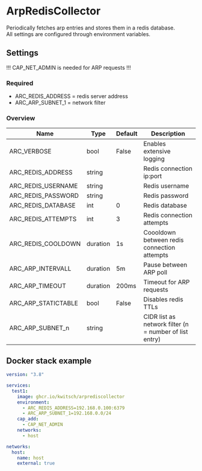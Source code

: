 # ArpRedisCollector

Periodically fetches arp entries and stores them in a redis database.  
All settings are configured through environment variables.


## Settings

!!! CAP_NET_ADMIN is needed for ARP requests !!!

### Required

* ARC_REDIS_ADDRESS = redis server address
* ARC_ARP_SUBNET_1 = network filter

### Overview

| Name                | Type    | Default | Description |
|---------------------|----------|-------|--------------|
| ARC_VERBOSE         | bool     | False | Enables extensive logging |
| ARC_REDIS_ADDRESS   | string   |       | Redis connection ip:port |
| ARC_REDIS_USERNAME  | string   |       | Redis username |
| ARC_REDIS_PASSWORD  | string   |       | Redis password |
| ARC_REDIS_DATABASE  | int      | 0     | Redis database |
| ARC_REDIS_ATTEMPTS  | int      | 3     | Redis connection attempts |
| ARC_REDIS_COOLDOWN  | duration | 1s    | Coooldown between redis connection attempts |
| ARC_ARP_INTERVALL   | duration | 5m    | Pause between ARP poll |
| ARC_ARP_TIMEOUT     | duration | 200ms | Timeout for ARP requests |
| ARC_ARP_STATICTABLE | bool     | False | Disables redis TTLs |
| ARC_ARP_SUBNET_n    | string   |       | CIDR list as network filter (n = number of list entry)|


## Docker stack example

```yaml
version: "3.8"

services:
  test1:
    image: ghcr.io/kwitsch/arprediscollector
    environment:
      - ARC_REDIS_ADDRESS=192.168.0.100:6379
      - ARC_ARP_SUBNET_1=192.168.0.0/24
    cap_add:
      - CAP_NET_ADMIN
    networks:
      - host

networks:
  host:
    name: host
    external: true

```
